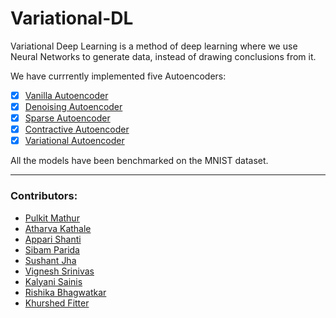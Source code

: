 # Variational-DL

Variational Deep Learning is a method of deep learning where we use Neural Networks to generate data, instead of drawing conclusions from it.

We have currrently implemented five Autoencoders:
- [x] [Vanilla Autoencoder](vanilla)
- [x] [Denoising Autoencoder](denoise)
- [x] [Sparse Autoencoder](sparse)
- [x] [Contractive Autoencoder](contractive)
- [x] [Variational Autoencoder](VAE)

All the models have been benchmarked on the MNIST dataset.

<hr />

### Contributors: 
* [Pulkit Mathur](https://github.com/mathurpulkit)
* [Atharva Kathale](https://github.com/Atharva-K12)
* [Appari Shanti](https://github.com/AppariShanti)
* [Sibam Parida](https://github.com/sibam23)
* [Sushant Jha](https://github.com/sushantjha78)
* [Vignesh Srinivas](https://github.com/vignesh-creator)
* [Kalyani Sainis](https://github.com/Kals-13)
* [Rishika Bhagwatkar](https://github.com/rishika2110)
* [Khurshed Fitter](https://github.com/GlazeDonuts)
